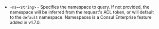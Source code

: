 * `-ns=<string>` - Specifies the namespace to query. If not provided, the namespace
  will be inferred from the request's ACL token, or will default to
  the `default` namespace. Namespaces is a Consul Enterprise feature added in v1.7.0.
